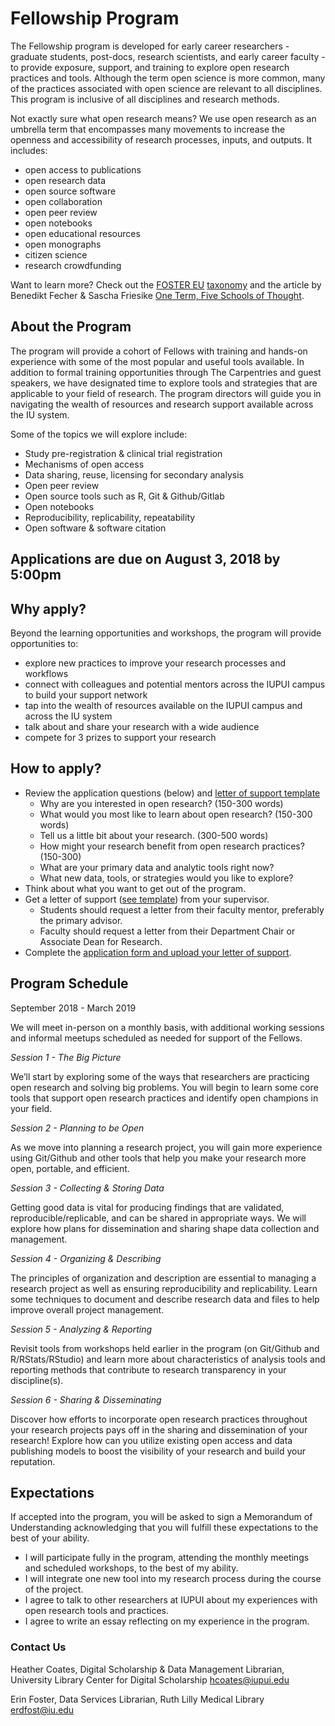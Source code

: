 # Fellowship Program
The Fellowship program is developed for early career researchers - graduate students, post-docs, research scientists, and early career faculty - to provide exposure, support, and training to explore open research practices and tools. Although the term open science is more common, many of the practices associated with open science are relevant to all disciplines. This program is inclusive of all disciplines and research methods.

Not exactly sure what open research means? We use open research as an umbrella term that encompasses many movements to increase the openness and accessibility of research processes, inputs, and outputs. It includes:
- open access to publications
- open research data
- open source software
- open collaboration
- open peer review
- open notebooks
- open educational resources
- open monographs
- citizen science
- research crowdfunding

Want to learn more? Check out the [FOSTER EU](https://www.fosteropenscience.eu/) [taxonomy](https://www.fosteropenscience.eu/resources) and the article by Benedikt Fecher & Sascha Friesike [One Term, Five Schools of Thought](http://book.openingscience.org.s3-website-eu-west-1.amazonaws.com/basics_background/open_science_one_term_five_schools_of_thought.html).

## About the Program
The program will provide a cohort of Fellows with training and hands-on experience with some of the most popular and useful tools available. In addition to formal training opportunities through The Carpentries and guest speakers, we have designated time to explore tools and strategies that are applicable to your field of research. The program directors will guide you in navigating the wealth of resources and research support available across the IU system.

Some of the topics we will explore include:
- Study pre-registration & clinical trial registration
- Mechanisms of open access
- Data sharing, reuse, licensing for secondary analysis
- Open peer review
- Open source tools such as R, Git & Github/Gitlab
- Open notebooks
- Reproducibility, replicability, repeatability
- Open software & software citation

## Applications are due on August 3, 2018 by 5:00pm

## Why apply?
Beyond the learning opportunities and workshops, the program will provide opportunities to:
- explore new practices to improve your research processes and workflows 
- connect with colleagues and potential mentors across the IUPUI campus to build your support network
- tap into the wealth of resources available on the IUPUI campus and across the IU system
- talk about and share your research with a wide audience
- compete for 3 prizes to support your research

## How to apply?
* Review the application questions (below) and [letter of support template](https://coateshl.github.io/nextgenresearcher-2018/templates/supportLtr.html) 
  * Why are you interested in open research? (150-300 words)
  * What would you most like to learn about open research? (150-300 words)
  * Tell us a little bit about your research. (300-500 words)
  * How might your research benefit from open research practices? (150-300)
  * What are your primary data and analytic tools right now?
  * What new data, tools, or strategies would you like to explore?
* Think about what you want to get out of the program.
* Get a letter of support ([see template](https://coateshl.github.io/nextgenresearcher-2018/templates/supportLtr.html)) from your supervisor.
  * Students should request a letter from their faculty mentor, preferably the primary advisor.
  * Faculty should request a letter from their Department Chair or Associate Dean for Research.
* Complete the [application form and upload your letter of support](https://redcap.uits.iu.edu/surveys/?s=TKYJKNE9LN).

## Program Schedule
September 2018 - March 2019

We will meet in-person on a monthly basis, with additional working sessions and informal meetups scheduled as needed for support of the Fellows.

*Session 1 - The Big Picture* 

We’ll start by exploring some of the ways that researchers are practicing open research and solving big problems. You will begin to learn some core tools that support open research practices and identify open champions in your field.

*Session 2 - Planning to be Open* 

As we move into planning a research project, you will gain more experience using Git/Github and other tools that help you make your research more open, portable, and efficient.

*Session 3 - Collecting & Storing Data* 

Getting good data is vital for producing findings that are validated, reproducible/replicable, and can be shared in appropriate ways. We will explore how plans for dissemination and sharing shape data collection and management.

*Session 4 - Organizing & Describing* 

The principles of organization and description are essential to managing a research project as well as ensuring reproducibility and replicability. Learn some techniques to document and describe research data and files to help improve overall project management.

*Session 5 - Analyzing & Reporting* 

Revisit tools from workshops held earlier in the program (on Git/Github and R/RStats/RStudio) and learn more about characteristics of analysis tools and reporting methods that contribute to research transparency in your discipline(s).

*Session 6 - Sharing & Disseminating* 

Discover how efforts to incorporate open research practices throughout your research projects pays off in the sharing and dissemination of your research! Explore how can you utilize existing open access and data publishing models to boost the visibility of your research and build your reputation.

## Expectations
If accepted into the program, you will be asked to sign a Memorandum of Understanding acknowledging that you will fulfill these expectations to the best of your ability.
  * I will participate fully in the program, attending the monthly meetings and scheduled workshops, to the best of my ability.
  * I will integrate one new tool into my research process during the course of the project. 
  * I agree to talk to other researchers at IUPUI about my experiences with open research tools and practices.
  * I agree to write an essay reflecting on my experience in the program. 

### Contact Us
Heather Coates, Digital Scholarship & Data Management Librarian, University Library Center for Digital Scholarship
hcoates@iupui.edu

Erin Foster, Data Services Librarian, Ruth Lilly Medical Library
erdfost@iu.edu
